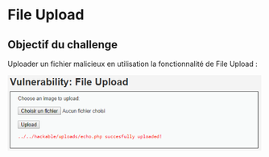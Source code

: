 # File Upload

## Objectif du challenge

Uploader un fichier malicieux en utilisation la fonctionnalité de File Upload :

![](../../../../.gitbook/assets/dda6ca0d46af060803593830fc5474ae.png)

